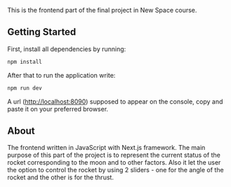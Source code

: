 This is the frontend part of the final project in New Space course.

## Getting Started
First, install all dependencies by running:
```bash
npm install
```
After that to run the application write:
```bash
npm run dev
```
A url ([http://localhost:8090](http://localhost:8090)) supposed to appear on the console, copy and paste it on your preferred browser.

## About
The frontend written in JavaScript with Next.js framework.
The main purpose of this part of the project is to represent the current status of the rocket corresponding to the moon and to other factors.
Also it let the user the option to control the rocket by using 2 sliders - one for the angle of the rocket and the other is for the thrust.



